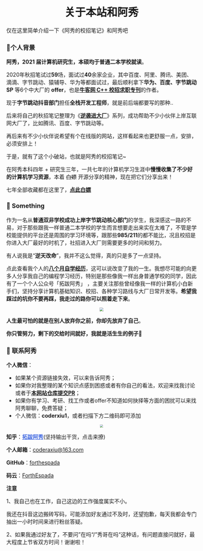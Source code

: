 <p id="关于阿秀"></p>
<h1 align="center">关于本站和阿秀</h1>

<p id="个人背景">仅在这里简单介绍一下《阿秀的校招笔记》和阿秀吧</p>

### **🎉个人背景**

**阿秀，2021 届计算机研究生，本硕均于普通二本学校就读**。

2020年秋招笔试过**59**场，面试过**40**余家企业，其中百度、阿里、腾讯、美团、滴滴、字节跳动、猿辅导、华为等都面试过，最后顺利拿下**华为、百度、字节跳动SP** 等6个中大厂的 **offer**，也是<font style="font-weight:bold; color:#4169E1;text-decoration:underline;" target="_blank">[牛客网 C++ 校招求职专刊](https://www.nowcoder.com/tutorial/10043/index)</font>的作者。

现于**字节跳动抖音部门**担任**全栈开发工程师**，就是前后端都要写的那种..

后来将自己的秋招笔记整理为《<font style="font-weight:bold; color:#4169E1;text-decoration:underline;">[逆袭进大厂](https://mp.weixin.qq.com/mp/appmsgalbum?__biz=Mzg2MDU0ODM3MA==&action=getalbum&album_id=1728595536544366595&uin=&key=&devicetype=Windows+10+x64&version=6302019a&lang=zh_CN&ascene=7&fontgear)</font>》系列，成功帮助不少小伙伴上岸互联网大厂了，比如腾讯、百度、字节跳动等。

再后来有不少小伙伴说希望有个在线版的网站，这样看起来也更舒服一点，安排，必须安排上！

于是，就有了这个小破站，也就是阿秀的校招笔记~

在阿秀本科四年 + 研究生三年，一共七年的计算机学习生涯中**慢慢收集了不少好的计算机学习资源**，本着 ~~白嫖~~ 开源分享的精神，现在把它们分享出来！

七年全部收藏都在这里了，<font style="font-weight:bold; color:#4169E1;text-decoration:underline;">[点此白嫖](Doc/免费资源/Download.md)</font>

<p id="作为一名从"></p>

### 🐼 Something

作为一名从**普通双非学校成功上岸字节跳动核心部门**的学生，我深感这一路的不易，对于那些跟我一样普通二本学校的学生而言想要走出来实在太难了，不管是学校能提供的平台还是周围的学习环境等，跟那些**985/211**的都不能比，况且校招是你进入大厂最好的时机了，社招进入大厂则需要更多的时间和努力。

有人说我是“**逆天改命**”，我并不这么觉得，真的只是多了一点坚持。

点此查看我个人的<font style="font-weight:bold; color:#4169E1;text-decoration:underline;">[八个月自学经历](https://mp.weixin.qq.com/s/vSzbITIYEVQNE1LgIzmPJg)</font>，这可以说改变了我的一生。我想尽可能的向更多人分享我自己的编程学习经历，特别是那些像我一样出身普通学校的同学，因此有了一个个人公众号「拓跋阿秀」 ，主要关注那些曾经像我一样的计算机小白新手们，坚持分享计算机基础知识、校招、各种学习路线与大厂日常开发等。**希望我踩过的坑你不要再踩，我走过的路你可以照着走下来**。 

<div align="center">
    <img src="https://cdn.jsdelivr.net/gh/forthespada/mediaImage2@3.8/202105/进大厂公众号.png" style="zoom:65%;" />
</div>


**人生最可怕的就是在别人放弃你之前，你却先放弃了自己**。

**你只管努力，剩下的交给时间就好，我就是活生生的例子💖**

<p id="联系阿秀"></p>

### 💌 联系阿秀

**个人微信**：

- 如果某个资源链接失效，可以来告诉阿秀；
- 如果你对我整理的某个知识点感到困惑或者有你自己的看法，欢迎来找我讨论或者于<font style="font-weight:bold; color:#4169E1;text-decoration:underline;">[本网站仓库提交PR](https://github.com/forthespada/InterviewGuide)</font>；
- 如果你有学习、考研、找工作或者offer不知道如何抉择等方面的困扰可以来找阿秀聊聊，免费答疑；
- 个人微信：**coderxiu1**，或者扫描下方二维码即可添加

<div align="center">
    <img src="https://cdn.jsdelivr.net/gh/forthespada/mediaImage3@1.0/202107/%E9%98%BF%E7%A7%80%E4%BA%8C%E5%8F%B7%E7%BA%AF%E5%BE%AE%E4%BF%A1.jpg" style="zoom:50%;" />
</div>


**知乎**：<a target="_blank" style="font-weight:bold; color:#4169E1;text-decoration:underline;" href="https://www.zhihu.com/people/tuo-ba-a-xiu">拓跋阿秀</a>(坚持输出干货，点击来撩)

**个人邮箱**：coderaxiu@163.com

**GitHub**：[forthespada](https://github.com/forthespada)

**码云**：[ForthEspada](https://gitee.com/ForthEspada)



**注意**

1、我自己也在工作，自己这边的工作强度属实不小。

我还在抖音这边搬砖写码，可能添加好友通过不及时，还望抱歉，每天我都会专门抽出一小时时间来进行粉丝答疑。

2、如果我通过好友了，不要问”在吗“/”秀哥在吗“这种话，有问题直接问就好，最大程度上节省双方时间！谢谢啦！









